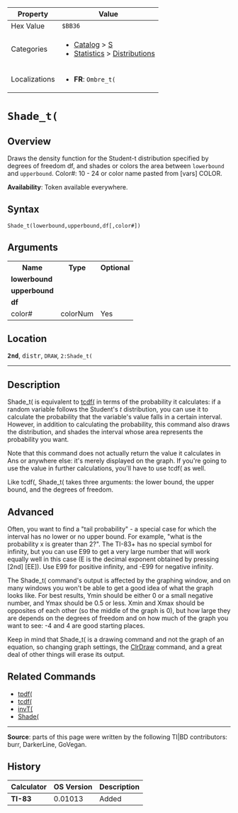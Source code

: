 | Property      | Value |
|---------------|-------|
| Hex Value     | `$BB36`|
| Categories    | <ul><li>[Catalog](<../categories/Catalog.md>) > [S](<../categories/Catalog.md#S>)</li><li>[Statistics](<../categories/Statistics.md>) > [Distributions](<../categories/Statistics.md#Distributions>)</li></ul> |
| Localizations | <ul><li><b>FR</b>: `Ombre_t(`</li></ul> |

# `Shade_t(`

## Overview
Draws the density function for the Student-t distribution specified by degrees of freedom df, and shades or colors the area between `lowerbound` and `upperbound`.
Color#: 10 - 24 or color name pasted from [vars] COLOR.


<b>Availability</b>: Token available everywhere.

## Syntax
`Shade_t(lowerbound,upperbound,df[,color#])`

## Arguments
<table>
<tr><th>Name</th><th>Type</th><th>Optional</th></tr>

<tr><td><b>lowerbound</b></td><td></td><td></td></tr>

<tr><td><b>upperbound</b></td><td></td><td></td></tr>

<tr><td><b>df</b></td><td></td><td></td></tr>

<tr><td>color#</td><td>colorNum</td><td>Yes</td></tr>

</table>

## Location
<tt><kbd><b>2nd</b></kbd></tt>, <kbd>distr</kbd>, `DRAW`, `2:Shade_t(`
<hr>

## Description

Shade_t( is equivalent to [tcdf(](tcdf\(.md) in terms of the probability it calculates: if a random variable follows the Student's _t_ distribution, you can use it to calculate the probability that the variable's value falls in a certain interval. However, in addition to calculating the probability, this command also draws the distribution, and shades the interval whose area represents the probability you want.

Note that this command does not actually return the value it calculates in Ans or anywhere else: it's merely displayed on the graph. If you're going to use the value in further calculations, you'll have to use tcdf( as well.

Like tcdf(, Shade_t( takes three arguments: the lower bound, the upper bound, and the degrees of freedom.

## Advanced

Often, you want to find a "tail probability" - a special case for which the interval has no lower or no upper bound. For example, "what is the probability x is greater than 2?". The TI-83+ has no special symbol for infinity, but you can use E99 to get a very large number that will work equally well in this case (E is the decimal exponent obtained by pressing [2nd] [EE]). Use E99 for positive infinity, and -E99 for negative infinity.

The Shade_t( command's output is affected by the graphing window, and on many windows you won't be able to get a good idea of what the graph looks like. For best results, Ymin should be either 0 or a small negative number, and Ymax should be 0.5 or less. Xmin and Xmax should be opposites of each other (so the middle of the graph is 0), but how large they are depends on the degrees of freedom and on how much of the graph you want to see: -4 and 4 are good starting places.

Keep in mind that Shade_t( is a drawing command and not the graph of an equation, so changing graph settings, the [ClrDraw](ClrDraw.md) command, and a great deal of other things will erase its output.

## Related Commands

*   [tpdf(](tpdf\(.md)
*   [tcdf(](tcdf\(.md)
*   [invT(](invT\(.md)
*   [Shade(](Shade\(.md)

* * *

**Source**: parts of this page were written by the following TI|BD contributors: burr, DarkerLine, GoVegan.

## History
| Calculator | OS Version | Description |
|------------|------------|-------------|
| <b>TI-83</b> | 0.01013 | Added |


